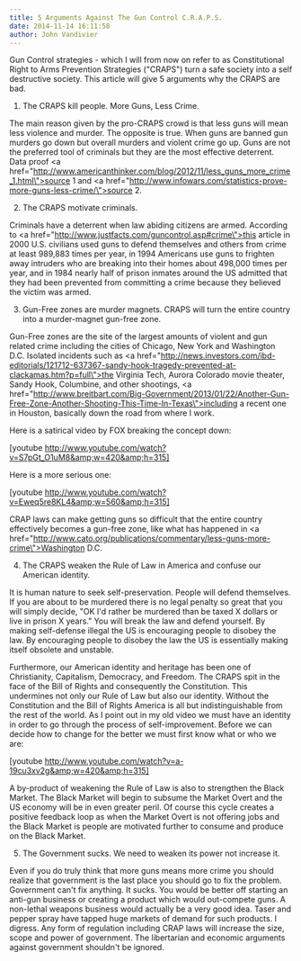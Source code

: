 ```yaml
---
title: 5 Arguments Against The Gun Control C.R.A.P.S.
date: 2014-11-14 16:11:58
author: John Vandivier
---
```




Gun Control strategies - which I will from now on refer to as Constitutional Right to Arms Prevention Strategies (\"CRAPS\") turn a safe society into a self destructive society. This article will give 5 arguments why the CRAPS are bad.

1) The CRAPS kill people. More Guns, Less Crime.

The main reason given by the pro-CRAPS crowd is that less guns will mean less violence and murder. The opposite is true. When guns are banned gun murders go down but overall murders and violent crime go up. Guns are not the preferred tool of criminals but they are the most effective deterrent. Data proof <a href=\"http://www.americanthinker.com/blog/2012/11/less_guns_more_crime_1.html\">source 1</a> and <a href=\"http://www.infowars.com/statistics-prove-more-guns-less-crime/\">source 2</a>.

2) The CRAPS motivate criminals.

Criminals have a deterrent when law abiding citizens are armed. According to <a href=\"http://www.justfacts.com/guncontrol.asp#crime\">this article</a> in 2000 U.S. civilians used guns to defend themselves and others from crime at least 989,883 times per year, in 1994 Americans use guns to frighten away intruders who are breaking into their homes about 498,000 times per year, and in 1984 nearly half of prison inmates around the US admitted that they had been prevented from committing a crime because they believed the victim was armed.

3) Gun-Free zones are murder magnets. CRAPS will turn the entire country into a murder-magnet gun-free zone.

Gun-Free zones are the site of the largest amounts of violent and gun related crime including the cities of Chicago, New York and Washington D.C. Isolated incidents such as <a href=\"http://news.investors.com/ibd-editorials/121712-637367-sandy-hook-tragedy-prevented-at-clackamas.htm?p=full\">the Virginia Tech, Aurora Colorado movie theater, Sandy Hook,</a> Columbine, and other shootings, <a href=\"http://www.breitbart.com/Big-Government/2013/01/22/Another-Gun-Free-Zone-Another-Shooting-This-Time-In-Texas\">including a recent one in Houston, basically down the road from where I work</a>.

Here is a satirical video by FOX breaking the concept down:

[youtube http://www.youtube.com/watch?v=S7pGt_O1uM8&amp;w=420&amp;h=315]

Here is a more serious one:

[youtube http://www.youtube.com/watch?v=Eweq5re8KL4&amp;w=560&amp;h=315]

CRAP laws can make getting guns so difficult that the entire country effectively becomes a gun-free zone, like what has happened in <a href=\"http://www.cato.org/publications/commentary/less-guns-more-crime\">Washington D.C.</a>

4) The CRAPS weaken the Rule of Law in America and confuse our American identity.

It is human nature to seek self-preservation. People will defend themselves. If you are about to be murdered there is no legal penalty so great that you will simply decide, \"OK I'd rather be murdered than be taxed X dollars or live in prison X years.\" You will break the law and defend yourself. By making self-defense illegal the US is encouraging people to disobey the law. By encouraging people to disobey the law the US is essentially making itself obsolete and unstable.

Furthermore, our American identity and heritage has been one of Christianity, Capitalism, Democracy, and Freedom. The CRAPS spit in the face of the Bill of Rights and consequently the Constitution. This undermines not only our Rule of Law but also our identity. Without the Constitution and the Bill of Rights America is all but indistinguishable from the rest of the world. As I point out in my old video we must have an identity in order to go through the process of self-improvement. Before we can decide how to change for the better we must first know what or who we are:

[youtube http://www.youtube.com/watch?v=a-19cu3xv2g&amp;w=420&amp;h=315]

A by-product of weakening the Rule of Law is also to strengthen the Black Market. The Black Market will begin to subsume the Market Overt and the US economy will be in even greater peril. Of course this cycle creates a positive feedback loop as when the Market Overt is not offering jobs and the Black Market is people are motivated further to consume and produce on the Black Market.

5) The Government sucks. We need to weaken its power not increase it.

Even if you do truly think that more guns means more crime you should realize that government is the last place you should go to fix the problem. Government can't fix anything. It sucks. You would be better off starting an anti-gun business or creating a product which would out-compete guns. A non-lethal weapons business would actually be a very good idea. Taser and pepper spray have tapped huge markets of demand for such products. I digress. Any form of regulation including CRAP laws will increase the size, scope and power of government. The libertarian and economic arguments against government shouldn't be ignored.